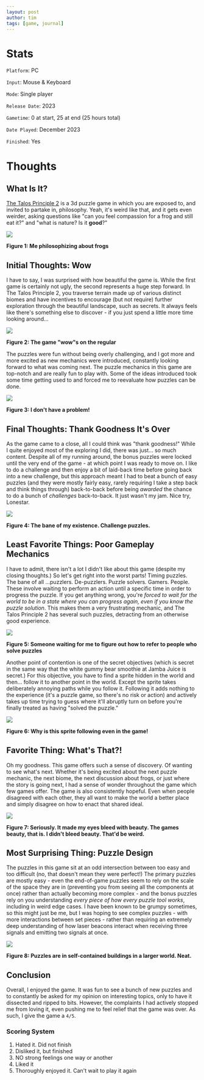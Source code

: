 ```yaml
---
layout: post
author: tim
tags: [game, journal]
---
```

# Stats

`Platform`: PC

`Input`: Mouse & Keyboard

`Mode`: Single player

`Release Date`: 2023

`Gametime`: 0 at start, 25 at end (25 hours total)

`Date Played`: December 2023

`Finished`: Yes
# Thoughts
## What Is It?
[The Talos Principle 2](https://store.steampowered.com/app/835960/The_Talos_Principle_2/) is a 3d puzzle game in which you are exposed to, and invited to partake in, philosophy. Yeah, it's weird like that, and it gets even weirder, asking questions like "can you feel compassion for a frog and still eat it?" and "what is nature? Is it **good**?"

![](../assets/images/tp2/frogs.jpg)

**Figure 1: Me philosophizing about frogs**

## Initial Thoughts: Wow
I have to say, I was surprised with how beautiful the game is. While the first game is certainly not ugly, the second represents a huge step forward. In The Talos Principle 2, you traverse terrain made up of various distinct biomes and have incentives to encourage (but not require) further exploration through the beautiful landscape, such as secrets. It always feels like there's something else to discover - if you just spend a little more time looking around...

![](../assets/images/tp2/pretty.jpg)

**Figure 2: The game "wow"s on the regular**

The puzzles were fun without being overly challenging, and I got more and more excited as new mechanics were introduced, constantly looking forward to what was coming next. The puzzle mechanics in this game are top-notch and are really fun to play with. Some of the ideas introduced took some time getting used to and forced me to reevaluate how puzzles can be done.

![](../assets/images/tp2/mechanics.jpg)

**Figure 3: I don't have a problem!**

## Final Thoughts: Thank Goodness It's Over
As the game came to a close, all I could think was "thank goodness!" While I quite enjoyed most of the exploring I did, there was just... so much content.  Despite all of my running around, the bonus puzzles were locked until the very end of the game - at which point I was ready to move on. I like to do a challenge and then enjoy a bit of laid-back time before going back into a new challenge, but this approach meant I had to beat a bunch of easy puzzles (and they were mostly fairly easy, rarely requiring I take a step back and think things through) back-to-back before being _awarded_ the chance to do a bunch of _challenges_ back-to-back. It just wasn't my jam. Nice try, Lonestar.

![](../assets/images/tp2/extra_pluzzle.jpg)

**Figure 4: The bane of my existence. Challenge puzzles.**

## Least Favorite Things: Poor Gameplay Mechanics
I have to admit, there isn't a lot I didn't like about this game (despite my closing thoughts.) So let's get right into the worst parts!
Timing puzzles. The bane of all ...puzzlers. De-puzzlers. Puzzle solvers. Gamers. People. These involve waiting to perform an action until a specific time in order to progress the puzzle. If you get anything wrong, you're _forced to wait for the world to be in a state where you can progress again, even if you know the puzzle solution_. This makes them a very frustrating mechanic, and The Talos Principle 2 has several such puzzles, detracting from an otherwise good experience.

![](../assets/images/tp2/ded.jpg)

**Figure 5: Someone waiting for me to figure out how to refer to people who solve puzzles**

Another point of contention is one of the secret objectives (which is secret in the same way that the white gummy bear smoothie at Jamba Juice is secret.) For this objective, you have to find a sprite hidden in the world and then... follow it to another point in the world. Except the sprite takes deliberately annoying paths while you follow it. Following it adds nothing to the experience (it's a puzzle game, so there's no risk or action) and actively takes up time trying to guess where it'll abruptly turn on before you're finally treated as having "solved the puzzle." 

![](../assets/images/tp2/sprite.jpg)

**Figure 6: Why is this sprite following even in the game!**

## Favorite Thing: What's That?!
Oh my goodness. This game offers such a sense of discovery. Of wanting to see what's next. Whether it's being excited about the next puzzle mechanic, the next biome, the next discussion about frogs, or just where the story is going next, I had a sense of wonder throughout the game which few games offer. The game is also consistently hopeful. Even when people disagreed with each other, they all want to make the world a better place and simply disagree on how to enact that shared ideal.

![](../assets/images/tp2/sunset.jpg)

**Figure 7: Seriously. It made my eyes bleed with beauty. The games beauty, that is. I didn't bleed beauty. That'd be weird.**

## Most Surprising Thing: Puzzle Design
The puzzles in this game sit at an odd intersection between too easy and too difficult (no, that doesn't mean they were perfect!) The primary puzzles are mostly easy - even the end-of-game puzzles seem to rely on the scale of the space they are in (preventing you from seeing all the components at once) rather than actually becoming more complex - and the bonus puzzles rely on you understanding _every piece of how every puzzle tool works_, including in weird edge cases. I have been known to be grumpy sometimes, so this might just be me, but I was hoping to see complex puzzles - with more interactions between set pieces - rather than requiring an extremely deep understanding of how laser beacons interact when receiving three signals and emitting two signals at once. 

![](../assets/images/tp2/winter.jpg)

**Figure 8: Puzzles are in self-contained buildings in a larger world. Neat.**

## Conclusion
Overall, I enjoyed the game. It was fun to see a bunch of new puzzles and to constantly be asked for my opinion on interesting topics, only to have it dissected and ripped to bits. However, the complaints I had actively stopped me from loving it, even pushing me to feel relief that the game was over. As such, I give the game a `4/5`.
### Scoring System
1. Hated it. Did not finish
2. Disliked it, but finished
3. NO strong feelings one way or another
4. Liked it
5. Thoroughly enjoyed it. Can't wait to play it again
